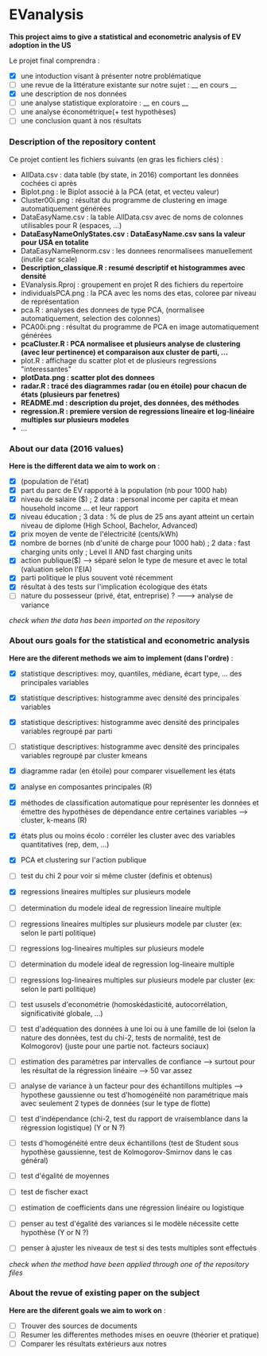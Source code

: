 # EVanalysis

**This project aims to give a statistical and econometric analysis of EV adoption in the US**

Le projet final comprendra :

- [x]  une intoduction visant à présenter notre problématique
- [ ] une revue de la littérature existante sur notre sujet : __ en cours __
- [x] une description de nos données
- [ ] une analyse statistique exploratoire  : __ en cours __
- [ ] une analyse économétrique(+ test hypothèses)
- [ ] une conclusion quant à nos résultats

### Description of the repository content

Ce projet contient les fichiers suivants (en gras les fichiers clés) :

* AllData.csv : data table (by state, in 2016) comportant les données cochées ci après 
* Biplot.png : le Biplot associé à la PCA (etat, et vecteu valeur)
* Cluster00i.png : résultat du programme de clustering en image automatiquement générées
* DataEasyName.csv : la table AllData.csv avec de noms de colonnes utilisables pour R (espaces, ...)
* __DataEasyNameOnlyStates.csv : DataEasyName.csv sans la valeur pour USA en totalite__
* DataEasyNameRenorm.csv : les donnees renormalisees manuellement (inutile car scale)
* __Description_classique.R : resumé descriptif et histogrammes avec densité__
* EVanalysis.Rproj : groupement en projet R des fichiers du repertoire
* individualsPCA.png : la PCA avec les noms des etas, coloree par niveau de représentation
* pca.R : analyses des donnees de type PCA, (normalisee automatiquement, selection des colonnes)
* PCA00i.png : résultat du programme de PCA en image automatiquement générées
* __pcaCluster.R : PCA normalisee et plusieurs analyse de clustering (avec leur pertinence) et comparaison aux cluster de parti, ...__
* plot.R : affichage du scatter plot et de plusieurs regressions "interessantes"
* __plotData.png : scatter plot des donnees__
* __radar.R : tracé des diagrammes radar (ou en étoile) pour chacun de états (plusieurs par fenetres)__
* __README.md : description du projet, des données, des méthodes__
* __regression.R : premiere version de regressions lineaire et log-linéaire multiples sur plusieurs modeles__
* ...

### About our data (2016 values)

__Here is the different data we aim to work on__ : 

- [x] (population de l'état)
- [x] part du parc de EV rapporté à la population (nb pour 1000 hab)
- [x] niveau de salaire ($) ; 2 data : personal income per capita et mean household income ... et leur rapport
- [x] niveau éducation ; 3 data : % de plus de 25 ans ayant atteint un certain niveau de diplome (High School, Bachelor, Advanced)
- [x] prix moyen de vente de l'électricité (cents/kWh)
- [x] nombre de bornes (nb d'unité de charge pour 1000 hab) ; 2 data : fast charging units only ; Level II AND fast charging units
- [x] action publique($) —> séparé selon le type de mesure et avec le total (valuation selon l'EIA)
- [x] parti politique le plus souvent voté récemment
- [x] résultat à des tests sur l'implication écologique des états
- [ ] nature du possesseur (privé, état, entreprise) ? ---> analyse de variance

_check when the data has been imported on the repository_


### About ours goals for the statistical and econometric analysis 

__Here are the diferent methods we aim to implement (dans l'ordre)__ : 

- [x] statistique descriptives: moy, quantiles, médiane, écart type, ... des principales variables
- [x] statistique descriptives: histogramme avec densité des principales variables 
- [x] statistique descriptives: histogramme avec densité des principales variables regroupé par parti
- [ ] statistique descriptives: histogramme avec densité des principales variables regroupé par cluster kmeans
- [x] diagramme radar (en étoile) pour comparer visuellement les états


- [x] analyse en composantes principales (R)
- [x] méthodes de classification automatique pour représenter les données et émettre des hypothèses de dépendance entre certaines variables --> cluster, k-means (R) 
- [x] états plus ou moins écolo : corréler les cluster avec des variables quantitatives (rep, dem, ...)
- [x] PCA et clustering sur l'action publique
- [ ] test du chi 2 pour voir si même cluster (definis et obtenus)

- [x] regressions lineaires multiples sur plusieurs modele
- [ ] determination du modele ideal de regression lineaire multiple 
- [ ] regressions lineaires multiples sur plusieurs modele par cluster (ex: selon le parti politique)
- [ ] regressions log-lineaires multiples sur plusieurs modele
- [ ] determination du modele ideal de regression log-lineaire multiple 
- [ ] regressions log-lineaires multiples sur plusieurs modele par cluster (ex: selon le parti politique)

- [ ] test ususels d'econométrie (homoskédasticité, autocorrélation, significativité globale, ...)

- [ ] test d'adéquation des données à une loi ou à une famille de loi (selon la nature des données, test du chi-2, tests de normalité, test de Kolmogorov) (juste pour une partie not. facteurs sociaux)
- [ ] estimation des paramètres par intervalles de confiance --> surtout pour les résultat de la régression linéaire --> 50 var assez
- [ ] analyse de variance à un facteur pour des échantillons multiples --> hypothese gaussienne ou test d'homogénéité non paramétrique mais avec seulement 2 types de données (sur le type de flotte)
- [ ] test d'indépendance (chi-2, test du rapport de vraisemblance dans la régression logistique) (Y or N ?)
- [ ] tests d'homogénéité entre deux échantillons (test de Student sous hypothèse gaussienne, test de Kolmogorov-Smirnov dans le cas général)
- [ ] test d'égalité de moyennes
- [ ] test de fischer exact
- [ ] estimation de coefficients dans une régression linéaire ou logistique
- [ ] penser au test d'égalité des variances si le modèle nécessite cette hypothèse (Y or N ?)
- [ ] penser à ajuster les niveaux de test si des tests multiples sont effectués

_check when the method have been applied through one of the repository files_


### About the revue of existing paper on the subject 

__Here are the diferent goals we aim to work on__ : 
- [ ] Trouver des sources de documents
- [ ] Resumer les differentes methodes mises en oeuvre (théorier et pratique)
- [ ] Comparer les résultats extérieurs aux notres
